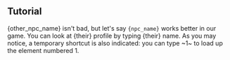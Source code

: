 

## Tutorial

{other_npc_name} isn't bad, but let's say `{npc_name}` works better in our game.
You can look at {their} profile by typing {their} name. As you may notice, a
temporary shortcut is also indicated: you can type ~1~ to load up the element
numbered 1.
